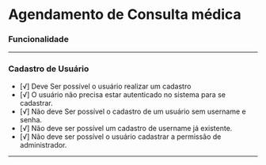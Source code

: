 # Agendamento de Consulta médica

### **Funcionalidade**
---
### **Cadastro de Usuário**

- [√] Deve Ser possível o usuário realizar um cadastro
- [√] O usuário não precisa estar autenticado no sistema para se cadastrar.
- [√] Não deve Ser possível o cadastro de um usuário sem username e senha.
- [√] Não deve ser possível um cadastro de username já existente.
- [√] Não deve ser possível o usuário cadastrar a permissão de administrador.

---